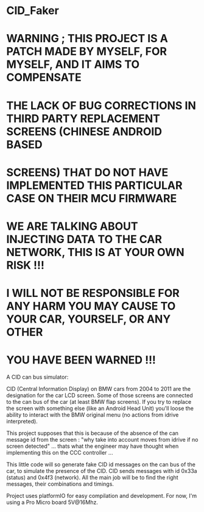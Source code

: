 # CID_Faker
# WARNING ; THIS PROJECT IS A PATCH MADE BY MYSELF, FOR MYSELF, AND IT AIMS TO COMPENSATE
# THE LACK OF BUG CORRECTIONS IN THIRD PARTY REPLACEMENT SCREENS (CHINESE ANDROID BASED
# SCREENS) THAT DO NOT HAVE IMPLEMENTED THIS PARTICULAR CASE ON THEIR MCU FIRMWARE
# WE ARE TALKING ABOUT INJECTING DATA TO THE CAR NETWORK, THIS IS AT YOUR OWN RISK !!!
# I WILL NOT BE RESPONSIBLE FOR ANY HARM YOU MAY CAUSE TO YOUR CAR, YOURSELF, OR ANY OTHER
#   YOU HAVE BEEN WARNED !!!

A CID can bus simulator:

CID (Central Information Display) on BMW cars from 2004 to 2011 are the designation for the car LCD screen.
Some of those screens are connected to the can bus of the car (at least BMW flap screens).
If you try to replace the screen with something else (like an Android Head Unit) you'll loose the ability to 
interact with the BMW original menu (no actions from idrive interpreted).



This project supposes that this is because of the absence of the can message id from the screen : "why take into
account moves from idrive if no screen detected" ... thats what the engineer may have thought when implementing this
on the CCC controller ...


This little code will so generate fake CID id messages on the can bus of the car, to simulate the presence of the CID.
CID sends messages with id 0x33a (status) and 0x4f3 (network).
All the main job will be to find the right messages, their combinations and timings.


Project uses platformIO for easy compilation and development.
For now, I'm using a Pro Micro board 5V@16Mhz.
